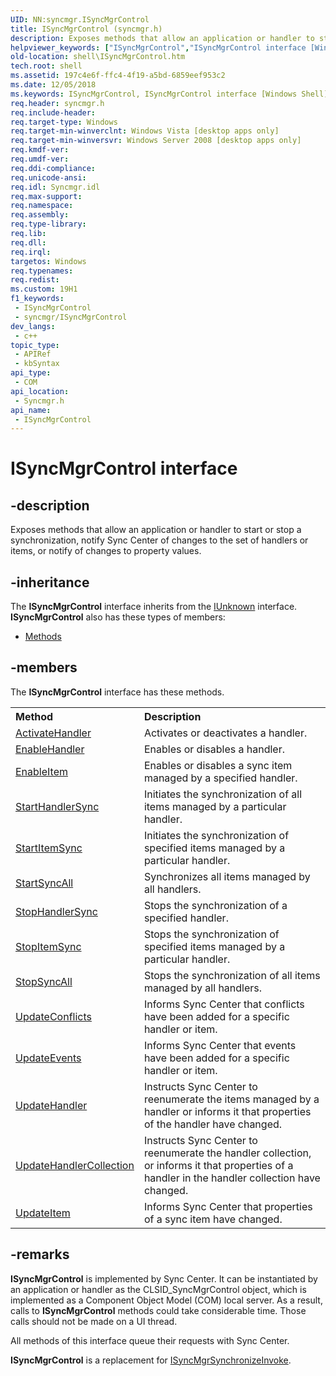 ```yaml
---
UID: NN:syncmgr.ISyncMgrControl
title: ISyncMgrControl (syncmgr.h)
description: Exposes methods that allow an application or handler to start or stop a synchronization, notify Sync Center of changes to the set of handlers or items, or notify of changes to property values.
helpviewer_keywords: ["ISyncMgrControl","ISyncMgrControl interface [Windows Shell]","ISyncMgrControl interface [Windows Shell]","described","_shell_ISyncMgrControl","shell.ISyncMgrControl","syncmgr/ISyncMgrControl"]
old-location: shell\ISyncMgrControl.htm
tech.root: shell
ms.assetid: 197c4e6f-ffc4-4f19-a5bd-6859eef953c2
ms.date: 12/05/2018
ms.keywords: ISyncMgrControl, ISyncMgrControl interface [Windows Shell], ISyncMgrControl interface [Windows Shell],described, _shell_ISyncMgrControl, shell.ISyncMgrControl, syncmgr/ISyncMgrControl
req.header: syncmgr.h
req.include-header: 
req.target-type: Windows
req.target-min-winverclnt: Windows Vista [desktop apps only]
req.target-min-winversvr: Windows Server 2008 [desktop apps only]
req.kmdf-ver: 
req.umdf-ver: 
req.ddi-compliance: 
req.unicode-ansi: 
req.idl: Syncmgr.idl
req.max-support: 
req.namespace: 
req.assembly: 
req.type-library: 
req.lib: 
req.dll: 
req.irql: 
targetos: Windows
req.typenames: 
req.redist: 
ms.custom: 19H1
f1_keywords:
 - ISyncMgrControl
 - syncmgr/ISyncMgrControl
dev_langs:
 - c++
topic_type:
 - APIRef
 - kbSyntax
api_type:
 - COM
api_location:
 - Syncmgr.h
api_name:
 - ISyncMgrControl
---
```


# ISyncMgrControl interface


## -description

Exposes methods that allow an application or handler to start or stop a synchronization, notify Sync Center of changes to the set of handlers or items, or notify of changes to property values.

## -inheritance

The <b xmlns:loc="http://microsoft.com/wdcml/l10n">ISyncMgrControl</b> interface inherits from the <a href="/windows/desktop/api/unknwn/nn-unknwn-iunknown">IUnknown</a> interface. <b>ISyncMgrControl</b> also has these types of members:
<ul>
<li><a href="https://docs.microsoft.com/">Methods</a></li>
</ul>

## -members

The <b>ISyncMgrControl</b> interface has these methods.
<table class="members" id="memberListMethods">
<tr>
<th align="left" width="37%">Method</th>
<th align="left" width="63%">Description</th>
</tr>
<tr data="declared;">
<td align="left" width="37%">
<a href="/windows/desktop/api/syncmgr/nf-syncmgr-isyncmgrcontrol-activatehandler">ActivateHandler</a>
</td>
<td align="left" width="63%">
Activates or deactivates a handler.

</td>
</tr>
<tr data="declared;">
<td align="left" width="37%">
<a href="/windows/desktop/api/syncmgr/nf-syncmgr-isyncmgrcontrol-enablehandler">EnableHandler</a>
</td>
<td align="left" width="63%">
Enables or disables a handler.

</td>
</tr>
<tr data="declared;">
<td align="left" width="37%">
<a href="/windows/desktop/api/syncmgr/nf-syncmgr-isyncmgrcontrol-enableitem">EnableItem</a>
</td>
<td align="left" width="63%">
Enables or disables a sync item managed by a specified handler.

</td>
</tr>
<tr data="declared;">
<td align="left" width="37%">
<a href="/windows/desktop/api/syncmgr/nf-syncmgr-isyncmgrcontrol-starthandlersync">StartHandlerSync</a>
</td>
<td align="left" width="63%">
Initiates the synchronization of all items managed by a particular handler.

</td>
</tr>
<tr data="declared;">
<td align="left" width="37%">
<a href="/windows/desktop/api/syncmgr/nf-syncmgr-isyncmgrcontrol-startitemsync">StartItemSync</a>
</td>
<td align="left" width="63%">
Initiates the synchronization of specified items managed by a particular handler.

</td>
</tr>
<tr data="declared;">
<td align="left" width="37%">
<a href="/windows/desktop/api/syncmgr/nf-syncmgr-isyncmgrcontrol-startsyncall">StartSyncAll</a>
</td>
<td align="left" width="63%">
Synchronizes all items managed by all handlers.

</td>
</tr>
<tr data="declared;">
<td align="left" width="37%">
<a href="/windows/desktop/api/syncmgr/nf-syncmgr-isyncmgrcontrol-stophandlersync">StopHandlerSync</a>
</td>
<td align="left" width="63%">
Stops the synchronization of a specified handler.

</td>
</tr>
<tr data="declared;">
<td align="left" width="37%">
<a href="/windows/desktop/api/syncmgr/nf-syncmgr-isyncmgrcontrol-stopitemsync">StopItemSync</a>
</td>
<td align="left" width="63%">
Stops the synchronization of specified items managed by a particular handler.

</td>
</tr>
<tr data="declared;">
<td align="left" width="37%">
<a href="/windows/desktop/api/syncmgr/nf-syncmgr-isyncmgrcontrol-stopsyncall">StopSyncAll</a>
</td>
<td align="left" width="63%">
Stops the synchronization of all items managed by all handlers.

</td>
</tr>
<tr data="declared;">
<td align="left" width="37%">
<a href="/windows/desktop/api/syncmgr/nf-syncmgr-isyncmgrcontrol-updateconflicts">UpdateConflicts</a>
</td>
<td align="left" width="63%">
Informs Sync Center that conflicts have been added for a specific handler or item.

</td>
</tr>
<tr data="declared;">
<td align="left" width="37%">
<a href="/windows/desktop/api/syncmgr/nf-syncmgr-isyncmgrcontrol-updateevents">UpdateEvents</a>
</td>
<td align="left" width="63%">
Informs Sync Center that events have been added for a specific handler or item.

</td>
</tr>
<tr data="declared;">
<td align="left" width="37%">
<a href="/windows/desktop/api/syncmgr/nf-syncmgr-isyncmgrcontrol-updatehandler">UpdateHandler</a>
</td>
<td align="left" width="63%">
Instructs Sync Center to reenumerate the items managed by a handler or informs it that properties of the handler have changed.

</td>
</tr>
<tr data="declared;">
<td align="left" width="37%">
<a href="/windows/desktop/api/syncmgr/nf-syncmgr-isyncmgrcontrol-updatehandlercollection">UpdateHandlerCollection</a>
</td>
<td align="left" width="63%">
Instructs Sync Center to reenumerate the handler collection, or informs it that properties of a handler in the handler collection have changed.

</td>
</tr>
<tr data="declared;">
<td align="left" width="37%">
<a href="/windows/desktop/api/syncmgr/nf-syncmgr-isyncmgrcontrol-updateitem">UpdateItem</a>
</td>
<td align="left" width="63%">
Informs Sync Center that properties of a sync item have changed.

</td>
</tr>
</table>

## -remarks

<b>ISyncMgrControl</b> is implemented by Sync Center. It can be instantiated by an application or handler as the CLSID_SyncMgrControl object, which is implemented as a Component Object Model (COM) local server. As a result, calls to <b>ISyncMgrControl</b> methods could take considerable time. Those calls should not be made on a UI thread.

All methods of this interface queue their requests with Sync Center.

<b>ISyncMgrControl</b> is a replacement for <a href="/windows/desktop/api/mobsync/nn-mobsync-isyncmgrsynchronizeinvoke">ISyncMgrSynchronizeInvoke</a>.